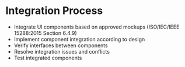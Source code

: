 # Integration Process
- Integrate UI components based on approved mockups (ISO/IEC/IEEE 15288:2015 Section 6.4.9)
- Implement component integration according to design
- Verify interfaces between components
- Resolve integration issues and conflicts
- Test integrated components